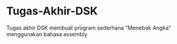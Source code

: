 # Tugas-Akhir-DSK
Tugas akhir DSK membuat program sederhana "Menebak Angka" menggunakan bahasa assembly
